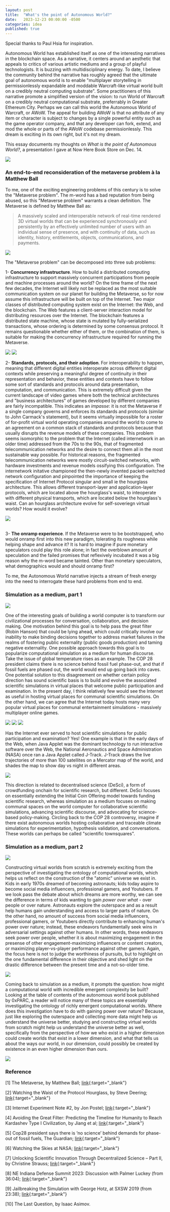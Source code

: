 ```yaml
---
layout: post
title:  "What's the point of Autonomous World?"
date:   2023-12-23 00:00:00 -0500
categories: idea
published: true
---
```


Special thanks to Paul Hsia for inspiration.

Autonomous World has established itself as one of the interesting narratives in the blockchain space. As a narrative, it centers around an aesthetic that appeals to critics of various artistic mediums and a group of playful technologists. It is buzzing with multidisciplinary energy. To date, I believe the community behind the narrative has roughly agreed that the ultimate goal of autonomous world is to enable "multiplayer storytelling in permissionlessly expandable and moddable Warcraft-like virtual world built on a credibly neutral computing substrate". Some practitioners of this narrative promote a simplified version of the vision: to run World of Warcraft on a credibly neutral computational substrate, preferrably in Greater Ethereum City. Perhaps we can call this world the Autonomous World of Warcraft, or AWoW. The appeal for building AWoW is that no attribute of any item or character is subject to changes by a single powerful entity such as the game operator company, and that any developer can fork, extend, and mod the whole or parts of the AWoW codebase permissionlessly. This dream is exciting in its own right, but it's not my dream.

This essay documents my thoughts on *What is the point of Autonomous World?*, a presentation I gave at Now Here Book Store on Dec. 14.

<img src="/assets/wtpofaw-1.jpg"/>

### An end-to-end reconsideration of the metaverse problem à la Matthew Ball
To me, one of the exciting engineering problems of this century is to solve the "Metaverse problem". The m-word has a bad reputation from being abused, so this "Metaverse problem" warrants a clean definition. The Metaverse is defined by Matthew Ball as:

> A massively scaled and interoperable network of real-time rendered 3D virtual worlds that can be experienced synchronously and persistently by an effectively unlimited number of users with an individual sense of presence, and with continuity of data, such as identity, history, entitlements, objects, communications, and payments.

<img src="/assets/wtpofaw-5.jpg"/>

The "Metaverse problem" can be decomposed into three sub problems:

1- **Concurrency infrastructure**. How to build a distributed computing infrastructure to support massively concurrent participations from people and machine processes around the world? On the time frame of the next few decades, the Internet will likely not be replaced as the most suitable communication system on our planet for building the Metaverse, so for now assume this infrastructure will be built on top of the Internet. Two major classes of distributed computing system exist on the Internet: the Web, and the blockchain. The Web features a client-server interaction model for distributing resources over the Internet. The blockchain features a distributed state machine, whose state is mutated by fully-serialized transactions, whose ordering is determined by some consensus protocol. It remains questionable whether either of them, or the combination of them, is suitable for making the concurrency infrastructure required for running the Metaverse.

<img src="/assets/wtpofaw-6.jpg"/>

<img src="/assets/wtpofaw-7.jpg"/>

2- **Standards, protocols, and their adoption**. For interoperability to happen, meaning that different digital entities interoperate across different digital contexts while preserving a meaningful degree of continuity in their representation and behavior, these entities and contexts have to follow some sort of standards and protocols around data presentation, computation, and communication. This is extremely difficult given the current landscape of video games where both the technical architectures and "business architectures" of games developed by different companies are fairly incompatible. This indicates an *impasse*: it is not the Metaverse if a single company governs and enforces its standards and protocols (similar to John Carmack's statement), but it seems virtually impossible for a roster of for-profit virtual world operating companies around the world to come to an agreement on a common stack of standards and protocols because that usually disrupts the revenue models of these companies. This problem seems isomorphic to the problem that the Internet (called internetwork in an older time) addressed from the 70s to the 90s, that of fragmented telecommunication networks and the desire to connect them all in the most sustainable way possible. For historical reasons, the fragmented telecommunication networks were mostly circuit-switched networks, with hardware investments and revenue models ossifying this configuration. The internetwork initative championed the then-newly invented packet-switched network configuration and pinpointed the importance of keeping the specification of Internet Protocol singular and small ie the hourglass architecture. This allows different transport-layer and application-layer protocols, which are located above the hourglass's waist, to inteoperate with different physical transports, which are located below the hourglass's waist. Can an hourglass architecture evolve for self-soveriegn virtual worlds? How would it evolve?

<img src="/assets/wtpofaw-8.jpg"/>
<br/><br/>

3- **The onramp experience**. If the Metaverse were to be bootstrapped, who would onramp first into this new paradigm, tolerating its roughness while helping shape and advance it? It is hard to imagine if pure monetary speculators could play this role alone; in fact the overblown amount of speculation and the failed promises that reflexively incubated it was a big reason why the m-word became tainted. Other than monetary speculators, what demographics would and should onramp first?

To me, the Autonomous World narrative injects a stream of fresh energy into the need to interrogate these hard problems from end to end.

### Simulation as a medium, part 1

<img src="/assets/wtpofaw-10.jpg"/>

One of the interesting goals of building a world computer is to transform our civilizational processes for conversation, collaboration, and decision making. One motivation behind this goal is to help pass the great filter (Robin Hanson) that could be lying ahead, which could critically involve our inability to make binding decisions together to address market failures in the realms of fostering public externality (public goods production) and taming negative externality. One possible approach towards this goal is to popularize computational simulation as a medium for human discourse. Take the issue of global temperature rises as an example. The COP 28 president claims there is no science behind fossil fuel phase-out, and that if fossil fuels are phased out, the world would end up going back into caves. One potential solution to this disagreement on whether certain policy direction has sound scientific basis is to build and evolve the associated scientific simulations in virtual places that welcome public participation and examination. In the present day, I think relatively few would see the Internet as useful in hosting virtual places for communal scientific simulations. On the other hand, we can agree that the Internet today hosts many very popular virtual places for communal entertainment simulations - massively multiplayer online games.

<img src="/assets/wtpofaw-11.jpg"/>

<img src="/assets/wtpofaw-13.jpg"/>

<img src="/assets/wtpofaw-16.jpg"/>

Has the Internet ever served to host scientific simulations for public participation and examination? Yes! One example is that in the early days of the Web, when Java Applet was the dominant technology to run interactive software over the Web, the National Aeronautics and Space Administration (NASA) once ran a Java Applet called J-Track. J-Track draws the live trajectories of more than 100 satellites on a Mercator map of the world, and shades the map to show day vs night in different areas.

<img src="/assets/wtpofaw-17.jpg"/>

This direction is related to decentralised science (DeSci), a form of crowdfunding onchain for scientific research, but different. DeSci focuses on essentially extending the Initial Coin Offering model towards funding scientific research, whereas simulation as a medium focuses on making communal spaces on the world computer for collaborative scientific simulations, advancing scientific discourse, and advocating for science-based policy-making. Circling back to the COP 28 controversy, imagine if there exist autonomous worlds hosting collaborative and traceable climate simulations for experimentation, hypothesis validation, and conversations. These worlds can perhaps be called "scientific townsquares".

### Simulation as a medium, part 2

<img src="/assets/wtpofaw-19.jpg"/>

Constructing virtual worlds from scratch is extremely exciting from the perspective of investigating the ontology of computational worlds, which helps us reflect on the construction of the "atomic" universe we exist in. Kids in early 1970s dreamed of becoming astronauts; kids today aspire to become social media influencers, professional gamers, and Youtubers. If we look pass the debate about which dreams are more worthy, we can see the difference in terms of kids wanting to gain *power over what* - over people or over nature. Astronauts explore the outerspace and as a result help humans gain understanding and access to larger parts of nature. On the other hand, no amount of success from social media influencers, professional gamers, or Youtubers directly contribute to enhancing human's power over nature; instead, these endeavors fundamentally seek wins in adversarial settings against other humans. In other words, these endeavors seek power over people, whether it is about maximizing engagement in the presense of other engagement-maximizing influencers or content creators, or maximizing player-vs-player performance against other gamers. Again, the focus here is not to judge the worthiness of pursuits, but to highlight on the one fundamental difference in their objective and shed light on the drastic difference between the present time and a not-so-older time.

<img src="/assets/wtpofaw-25.jpg"/>

Coming back to simulation as a medium, it prompts the question: how might a computational world with incredible emergent complexity be built? Looking at the table of contents of the autonomous world book published by 0xPARC, a reader will notice many of these topics are essentially investigating the ontology of richly emergent computational worlds. Where does this investigation have to do with gaining power over nature? Because, just like exploring the outerspace and collecting more data might help us understand the universe better, studying and constructing virtual worlds from scratch might help us understand the universe better as well, specifically from the perspective of how we who exist in a higher dimension could create worlds that exist in a lower dimension, and what that tells us about the ways our world, in our dimension, could possibly be created by existence in an even higher dimension than ours.

<img src="/assets/wtpofaw-26.jpg"/>

### Reference

[1] The Metaverse, by Matthew Ball; [link](https://www.matthewball.vc/metaversebook){:target="_blank"}

[2] Watching the Waist of the Protocol Hourglass, by Steve Deering; [link](https://www.iab.org/wp-content/IAB-uploads/2010/11/hourglass-london-ietf.pdf){:target="_blank"}

[3] Internet Experiment Note #2, by Jon Postel; [link](https://www.rfc-editor.org/ien/ien2.txt){:target="_blank"}

[4] Avoiding the Great Filter: Predicting the Timeline for Humanity to Reach Kardashev Type I Civilization, by Jiang et al; [link](https://www.mdpi.com/2075-4434/10/3/68){:target="_blank"}

[5] Cop28 president says there is ‘no science’ behind demands for phase-out of fossil fuels, The Guardian; [link](https://www.theguardian.com/environment/2023/dec/03/back-into-caves-cop28-president-dismisses-phase-out-of-fossil-fuels){:target="_blank"}

[6] Watching the Skies at NASA; [link](https://litux.nl/mirror/java24hours/0672328445/ch03lev1sec4.html){:target="_blank"}

[7] Unlocking Scientific Innovation Through Decentralized Science – Part II, by Christine Strauss; [link](https://law.stanford.edu/2023/07/27/unlocking-scientific-innovation-through-decentralized-science-part-ii){:target="_blank"}

[8] NE Indiana Defense Summit 2023: Discussion with Palmer Luckey (from 36:04); [link](https://youtu.be/pGCOPxje3_c?t=2164){:target="_blank"}

[9] Jailbreaking the Simulation with George Hotz, at SXSW 2019 (from 23:38); [link](https://youtu.be/ESXOAJRdcwQ?t=1418){:target="_blank"}

[10] The Last Question, by Isaac Asimov.
